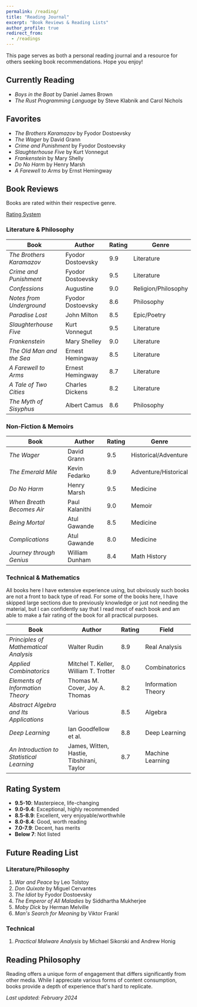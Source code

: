 ```yaml
---
permalink: /reading/
title: "Reading Journal"
excerpt: "Book Reviews & Reading Lists"
author_profile: true
redirect_from: 
  - /readings
---
```


This page serves as both a personal reading journal and a resource for others seeking book recommendations. Hope you enjoy!

## Currently Reading

- _Boys in the Boat_ by Daniel James Brown
- _The Rust Programming Language_ by Steve Klabnik and Carol Nichols

## Favorites

- _The Brothers Karamazov_ by Fyodor Dostoevsky
- _The Wager_ by David Grann
- _Crime and Punishment_ by Fyodor Dostoevsky
- _Slaughterhouse Five_ by Kurt Vonnegut
- _Frankenstein_ by Mary Shelly
- _Do No Harm_ by Henry Marsh
- _A Farewell to Arms_ by Ernst Hemingway

## Book Reviews

Books are rated within their respective genre.

[Rating System](#rating-system)

### Literature & Philosophy

| Book | Author | Rating | Genre |
|------|---------|---------|--------|
| _The Brothers Karamazov_ | Fyodor Dostoevsky | 9.9 | Literature |
| _Crime and Punishment_ | Fyodor Dostoevsky | 9.5 | Literature |
| _Confessions_ | Augustine | 9.0 | Religion/Philosophy |
| _Notes from Underground_ | Fyodor Dostoevsky | 8.6 | Philosophy |
| _Paradise Lost_ | John Milton | 8.5 | Epic/Poetry |
| _Slaughterhouse Five_ | Kurt Vonnegut | 9.5 | Literature |
| _Frankenstein_ | Mary Shelley | 9.0 | Literature |
| _The Old Man and the Sea_ | Ernest Hemingway | 8.5 | Literature |
| _A Farewell to Arms_ | Ernest Hemingway | 8.7 | Literature |
| _A Tale of Two Cities_ | Charles Dickens | 8.2 | Literature |
| _The Myth of Sisyphus_ | Albert Camus | 8.6 | Philosophy |

### Non-Fiction & Memoirs

| Book | Author | Rating | Genre |
|------|---------|---------|--------|
| _The Wager_ | David Grann | 9.5 | Historical/Adventure |
| _The Emerald Mile_ | Kevin Fedarko | 8.9 | Adventure/Historical |
| _Do No Harm_ | Henry Marsh | 9.5 | Medicine |
| _When Breath Becomes Air_ | Paul Kalanithi | 9.0 | Memoir |
| _Being Mortal_ | Atul Gawande | 8.5 | Medicine |
| _Complications_ | Atul Gawande | 8.0 | Medicine |
| _Journey through Genius_ | William Dunham | 8.4 | Math History |

### Technical & Mathematics

All books here I have extensive experience using, but obviously such books are not a front to back type of read. For some of the books here, I have skipped large sections due to previously knowledge or just not needing the material, but I can confidently say that I read most of each book and am able to make a fair rating of the book for all practical purposes.

| Book | Author | Rating | Field |
|------|---------|---------|--------|
| _Principles of Mathematical Analysis_ | Walter Rudin | 8.9 | Real Analysis |
| _Applied Combinatorics_ | Mitchel T. Keller, William T. Trotter | 8.0 | Combinatorics |
| _Elements of Information Theory_ | Thomas M. Cover, Joy A. Thomas | 8.2 | Information Theory |
| _Abstract Algebra and Its Applications_ | Various | 8.5 | Algebra |
| _Deep Learning_ | Ian Goodfellow et al. | 8.8 | Deep Learning |
| _An Introduction to Statistical Learning_ | James, Witten, Hastie, Tibshirani, Taylor | 8.7 | Machine Learning |

## Rating System

- **9.5-10**: Masterpiece, life-changing
- **9.0-9.4**: Exceptional, highly recommended
- **8.5-8.9**: Excellent, very enjoyable/worthwhile
- **8.0-8.4**: Good, worth reading
- **7.0-7.9**: Decent, has merits
- **Below 7**: Not listed

## Future Reading List

### Literature/Philosophy

1. _War and Peace_ by Leo Tolstoy
2. _Don Quixote_ by Miguel Cervantes
3. _The Idiot_ by Fyodor Dostoevsky
4. _The Emperor of All Maladies_ by Siddhartha Mukherjee
5. _Moby Dick_ by Herman Melville
6. _Man's Search for Meaning_ by Viktor Frankl

### Technical

1. _Practical Malware Analysis_ by Michael Sikorski and Andrew Honig

## Reading Philosophy

Reading offers a unique form of engagement that differs significantly from other media. While I appreciate various forms of content consumption, books provide a depth of experience that's hard to replicate.

_Last updated: February 2024_

